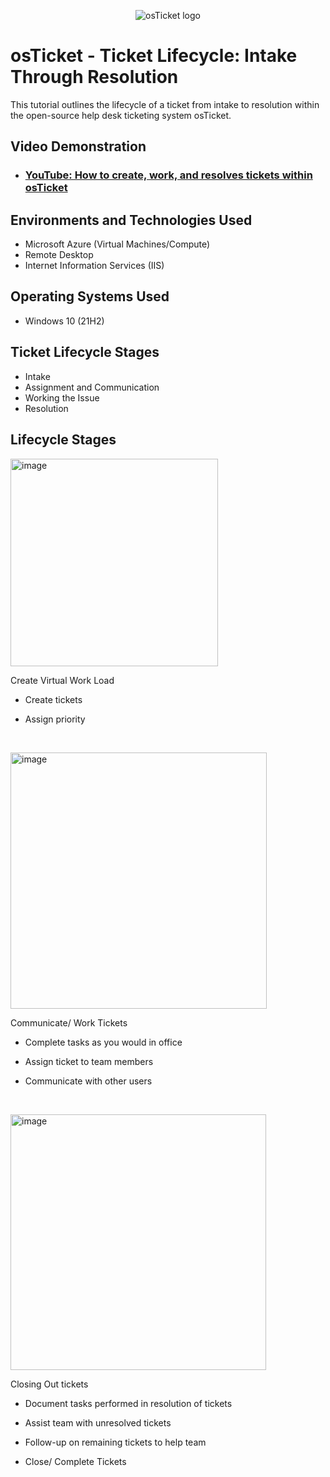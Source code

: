 <p align="center">
<img src="https://i.imgur.com/Clzj7Xs.png" alt="osTicket logo"/>
</p>

<h1>osTicket - Ticket Lifecycle: Intake Through Resolution</h1>
This tutorial outlines the lifecycle of a ticket from intake to resolution within the open-source help desk ticketing system osTicket.<br />


<h2>Video Demonstration</h2>

- ### [YouTube: How to create, work, and resolves tickets within osTicket](https://www.youtube.com)

<h2>Environments and Technologies Used</h2>

- Microsoft Azure (Virtual Machines/Compute)
- Remote Desktop
- Internet Information Services (IIS)

<h2>Operating Systems Used </h2>

- Windows 10</b> (21H2)

<h2>Ticket Lifecycle Stages</h2>

- Intake
- Assignment and Communication
- Working the Issue
- Resolution

<h2>Lifecycle Stages</h2>

<p>
  <img width="332" alt="image" src="https://github.com/jckjr21/ticket-lifestyle/assets/142818746/82187bde-3e99-47b6-a8ec-08377919d20a">

</p>
<p>
Create Virtual Work Load

  
  - Create tickets

  - Assign priority
</p>
<br />

<p>
  <img width="410" alt="image" src="https://github.com/jckjr21/ticket-lifestyle/assets/142818746/479b77b9-9175-4b3f-959f-cab243269f9a">

</p>
<p>
Communicate/ Work Tickets

   - Complete tasks as you would in office

   - Assign ticket to team members

   - Communicate with other users
</p>
<br />

<p>
  <img width="409" alt="image" src="https://github.com/jckjr21/ticket-lifestyle/assets/142818746/6e8e3dfd-a30c-44b9-83b0-3e66b8838221">
</p>
<p>
Closing Out tickets

   - Document tasks performed in resolution of tickets

   - Assist team with unresolved tickets
   
   - Follow-up on remaining tickets to help team

   - Close/ Complete Tickets
</p>
<br />
